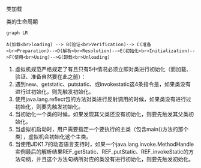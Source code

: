 类加载

类的生命周期

```mermaid
graph LR

A(加载<br>loading) --> B(验证<br>Verification)--> C(准备<br>Preparation)-->D(解析<br>Resolution)-->E(初始化<br>Initialization)-->F(使用<br>Using)-->G(卸载<br>Unloading)

```



1. 虚拟机规范严格规定了有且只有5中情况必须立即对类进行初始化（而加载、验证、准备自然要在此之前）：
2. 遇到new、getstatic、putstatic、或invokestatic这4条指令是，如果类没有进行过初始化，则先触发初始化。
3. 使用java.lang.reflect包的方法对类进行反射调用的时候，如果类没有进行过初始化，则要先触发初始化。
4. 当初始化一个类的时候，如果发现其父类还没有初始化，则要先触发其父类初始化。
5. 当虚拟机启动时，用户需要指定一个要执行的主类（包含main()方法的那个类），虚拟机会初始化这个主类。
6. 当使用JDK1.7的动态语言支持时，如果一个java.lang.invoke.MethodHandle实例最后的解析结果REF_getStatic、REF_putStatic、REF_invokeStatic的方法句柄，并且这个方法句柄所对应的类没有进行初始化，则要先触发初始化。

